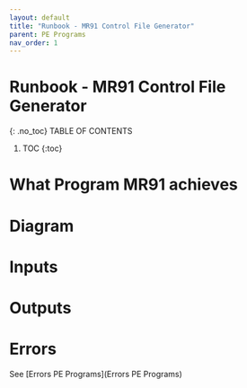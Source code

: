 ```yaml
---
layout: default
title: "Runbook - MR91 Control File Generator"
parent: PE Programs
nav_order: 1
---
```


# Runbook - MR91 Control File Generator
{: .no_toc}
TABLE OF CONTENTS 
1. TOC
{:toc}  


# What Program MR91 achieves



# Diagram



# Inputs




# Outputs



# Errors
See [Errors PE Programs](Errors PE Programs)
